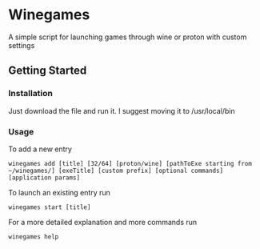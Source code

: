 # Winegames

A simple script for launching games through wine or proton with custom settings

## Getting Started

### Installation

Just download the file and run it.
I suggest moving it to /usr/local/bin

### Usage

To add a new entry
```
winegames add [title] [32/64] [proton/wine] [pathToExe starting from ~/winegames/] [exeTitle] [custom prefix] [optional commands] [application params]
```
To launch an existing entry run
```
winegames start [title]
```
For a more detailed explanation and more commands run
```
winegames help
```

